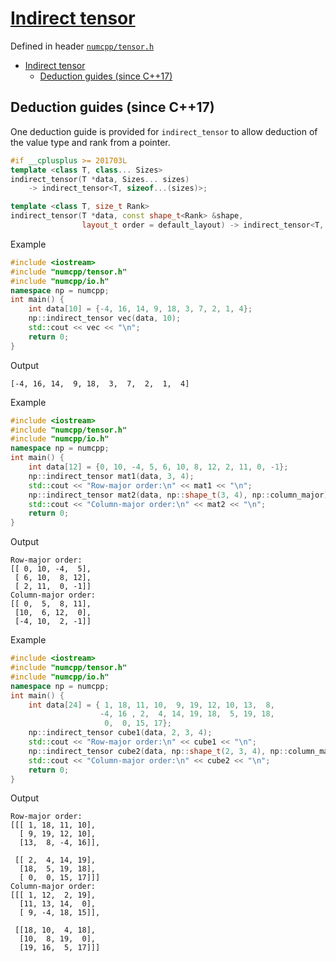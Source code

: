 # [Indirect tensor](readme.md)

Defined in header [`numcpp/tensor.h`](/include/numcpp/tensor.h)

- [Indirect tensor](#indirect-tensor)
  - [Deduction guides (since C++17)](#deduction-guides-since-c17)

## Deduction guides (since C++17)

One deduction guide is provided for `indirect_tensor` to allow deduction of the value type and rank from a pointer.
```cpp
#if __cplusplus >= 201703L
template <class T, class... Sizes>
indirect_tensor(T *data, Sizes... sizes)
    -> indirect_tensor<T, sizeof...(sizes)>;

template <class T, size_t Rank>
indirect_tensor(T *data, const shape_t<Rank> &shape,
                layout_t order = default_layout) -> indirect_tensor<T, Rank>;
```

Example

```cpp
#include <iostream>
#include "numcpp/tensor.h"
#include "numcpp/io.h"
namespace np = numcpp;
int main() {
    int data[10] = {-4, 16, 14, 9, 18, 3, 7, 2, 1, 4};
    np::indirect_tensor vec(data, 10);
    std::cout << vec << "\n";
    return 0;
}
```

Output

```
[-4, 16, 14,  9, 18,  3,  7,  2,  1,  4]
```

Example

```cpp
#include <iostream>
#include "numcpp/tensor.h"
#include "numcpp/io.h"
namespace np = numcpp;
int main() {
    int data[12] = {0, 10, -4, 5, 6, 10, 8, 12, 2, 11, 0, -1};
    np::indirect_tensor mat1(data, 3, 4);
    std::cout << "Row-major order:\n" << mat1 << "\n";
    np::indirect_tensor mat2(data, np::shape_t(3, 4), np::column_major);
    std::cout << "Column-major order:\n" << mat2 << "\n";
    return 0;
}
```

Output

```
Row-major order:
[[ 0, 10, -4,  5],
 [ 6, 10,  8, 12],
 [ 2, 11,  0, -1]]
Column-major order:
[[ 0,  5,  8, 11],
 [10,  6, 12,  0],
 [-4, 10,  2, -1]]
```

Example

```cpp
#include <iostream>
#include "numcpp/tensor.h"
#include "numcpp/io.h"
namespace np = numcpp;
int main() {
    int data[24] = { 1, 18, 11, 10,  9, 19, 12, 10, 13,  8,
                    -4, 16 , 2,  4, 14, 19, 18,  5, 19, 18,
                     0,  0, 15, 17};
    np::indirect_tensor cube1(data, 2, 3, 4);
    std::cout << "Row-major order:\n" << cube1 << "\n";
    np::indirect_tensor cube2(data, np::shape_t(2, 3, 4), np::column_major);
    std::cout << "Column-major order:\n" << cube2 << "\n";
    return 0;
}
```

Output

```
Row-major order:
[[[ 1, 18, 11, 10],
  [ 9, 19, 12, 10],
  [13,  8, -4, 16]],

 [[ 2,  4, 14, 19],
  [18,  5, 19, 18],
  [ 0,  0, 15, 17]]]
Column-major order:
[[[ 1, 12,  2, 19],
  [11, 13, 14,  0],
  [ 9, -4, 18, 15]],

 [[18, 10,  4, 18],
  [10,  8, 19,  0],
  [19, 16,  5, 17]]]
```

